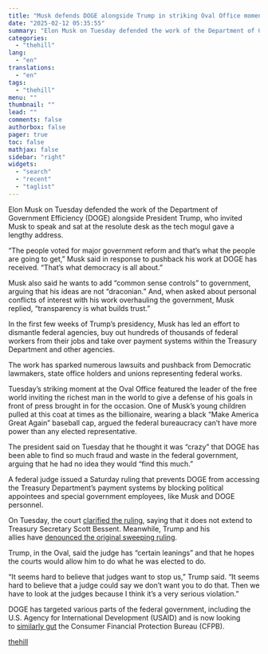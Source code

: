 ```yaml
---
title: "Musk defends DOGE alongside Trump in striking Oval Office moment"
date: "2025-02-12 05:35:55"
summary: "Elon Musk on Tuesday defended the work of the Department of Government Efficiency (DOGE) alongside President Trump, who invited Musk to speak and sat at the resolute desk as the tech mogul gave a lengthy address. “The people voted for major government reform and that’s what the people are going..."
categories:
  - "thehill"
lang:
  - "en"
translations:
  - "en"
tags:
  - "thehill"
menu: ""
thumbnail: ""
lead: ""
comments: false
authorbox: false
pager: true
toc: false
mathjax: false
sidebar: "right"
widgets:
  - "search"
  - "recent"
  - "taglist"
---
```


Elon Musk on Tuesday defended the work of the Department of Government Efficiency (DOGE) alongside President Trump, who invited Musk to speak and sat at the resolute desk as the tech mogul gave a lengthy address.

“The people voted for major government reform and that’s what the people are going to get,” Musk said in response to pushback his work at DOGE has received. “That’s what democracy is all about.”

Musk also said he wants to add “common sense controls” to government, arguing that his ideas are not “draconian.” And, when asked about personal conflicts of interest with his work overhauling the government, Musk replied, “transparency is what builds trust.”

In the first few weeks of Trump’s presidency, Musk has led an effort to dismantle federal agencies, buy out hundreds of thousands of federal workers from their jobs and take over payment systems within the Treasury Department and other agencies.

The work has sparked numerous lawsuits and pushback from Democratic lawmakers, state office holders and unions representing federal works.

Tuesday’s striking moment at the Oval Office featured the leader of the free world inviting the richest man in the world to give a defense of his goals in front of press brought in for the occasion. One of Musk’s young children pulled at this coat at times as the billionaire, wearing a black “Make America Great Again” baseball cap, argued the federal bureaucracy can’t have more power than any elected representative.

The president said on Tuesday that he thought it was “crazy” that DOGE has been able to find so much fraud and waste in the federal government, arguing that he had no idea they would “find this much.”

A federal judge issued a Saturday ruling that prevents DOGE from accessing the Treasury Department’s payment systems by blocking political appointees and special government employees, like Musk and DOGE personnel.

On Tuesday, the court [clarified the ruling](https://thehill.com/regulation/court-battles/5138733-judge-ruling-doge-treasury/), saying that it does not extend to Treasury Secretary Scott Bessent. Meanwhile, Trump and his allies have [denounced the original sweeping ruling](https://thehill.com/policy/technology/5134725-elon-musk-impeachment-demand/).

Trump, in the Oval, said the judge has “certain leanings” and that he hopes the courts would allow him to do what he was elected to do.

“It seems hard to believe that judges want to stop us,” Trump said. “It seems hard to believe that a judge could say we don’t want you to do that. Then we have to look at the judges because I think it’s a very serious violation.”

DOGE has targeted various parts of the federal government, including the U.S. Agency for International Development (USAID) and is now looking to [similarly gut](https://thehill.com/business/5136827-trump-administration-targets-cfpb/) the Consumer Financial Protection Bureau (CFPB).

[thehill](https://thehill.com/homenews/administration/5139293-elites-vote-trump-musk-reform/)
